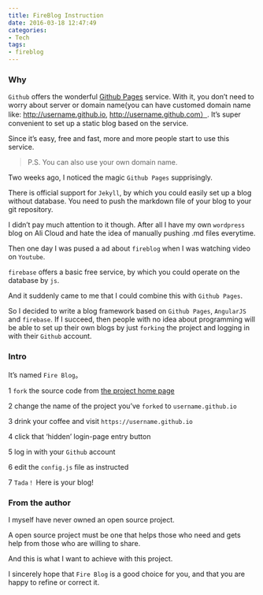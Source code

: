 ```yaml
---
title: FireBlog Instruction
date: 2016-03-18 12:47:49
categories:
- Tech
tags:
- fireblog
---
```

### Why

`Github` offers the wonderful [Github Pages](https://pages.github.com/) service. With it, you don’t need to worry about server or domain name(you can have customed domain name like: http://username.github.io, http://username.github.com）. It’s super convenient to set up a static blog based on the service.

Since it’s easy, free and fast, more and more people start to use this service.

>P.S. You can also use your own domain name.

Two weeks ago, I noticed the magic `Github Pages` supprisingly.

There is official support for `Jekyll`, by which you could easily set up a blog without database. You need to push the markdown file of your blog to your git repository.

I didn’t pay much attention to it though. After all I have my own `wordpress` blog on Ali Cloud and hate the idea of manually pushing .md files everytime.

Then one day I was pused a ad about `fireblog` when I was watching video on `Youtube`.

`firebase` offers a basic free service, by which you could operate on the database by `js`.

And it suddenly came to me that I could combine this with `Github Pages`.

So I decided to write a blog framework based on `Github Pages`, `AngularJS` and `firebase`. If I succeed, then people with no idea about programming will be able to set up their own blogs by just `forking` the project and logging in with their `Github` account.

### Intro

It’s named `Fire Blog`。
<!--more-->
1 `fork` the source code from [the project home page](http://cheng-kang.github.com/fireblog)

2 change the name of the project you’ve `forked` to `username.github.io`

3 drink your coffee and visit `https://username.github.io`

4 click that ‘hidden’ login-page entry button

5 log in with your `Github` account

6 edit the `config.js` file as instructed

7 `Tada！` Here is your blog!

### From the author
I myself have never owned an open source project.

A open source project must be one that helps those who need and gets help from those who are willing to share.

And this is what I want to achieve with this project.

I sincerely hope that `Fire Blog` is a good choice for you, and that you are happy to refine or correct it.